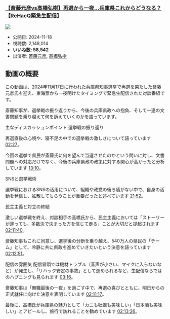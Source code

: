 ### [【斎藤元彦vs高橋弘樹】再選から一夜...兵庫県これからどうなる？【ReHacQ緊急生配信】](https://www.youtube.com/watch?v=H_e67-Dxr8o)
[![](https://img.youtube.com/vi/H_e67-Dxr8o/sddefault.jpg)](https://www.youtube.com/watch?v=H_e67-Dxr8o)
-   公開日: 2024-11-18
-   視聴数: 2,148,014
-   **いいね数: 58,542**
-   出演者: [斎藤元彦](/rehacq_fan/people/斎藤元彦 "wikilink"), [高橋弘樹](/rehacq_fan/people/高橋弘樹 "wikilink")


## 動画の概要

この動画は、2024年11月17日に行われた兵庫県知事選挙で再選を果たした斎藤元彦氏を迎え、東海票から一夜明けたタイミングで緊急生配信された対談番組です。

斎藤知事が、選挙戦の振り返りから、今後の兵庫県政への抱負、そして一連の文書問題を乗り越えて何を訴えていくのかを語っています。

主なディスカッションポイント
選挙戦の振り返り

再選直後の心境や、寝不足の中での選挙戦の激しさについて語っています [02:27](https://www.youtube.com/watch?v=H_e67-Dxr8o&t=147s)。

今回の選挙で県民が斎藤氏に何を望んで当選させたのかという問いに対し、文書問題への対応だけでなく、今後の兵庫県政の政策に対する関心が高かったと分析しています [13:10](https://www.youtube.com/watch?v=H_e67-Dxr8o&t=790s)。

SNSと選挙戦術

選挙戦におけるSNSの活用について、組織や政党の後ろ盾がない中で、自身の活動を発信し、拡散してもらうことが重要だったと述べています [21:52](https://www.youtube.com/watch?v=H_e67-Dxr8o&t=1312s)。

民主主義と対立の終結

激しい選挙戦を終え、対談相手の高橋氏から、民主主義においては「ストーリーが違っても、多数決で決まった方を信じて走る」ことが大切だと提起されます [02:11:40](https://www.youtube.com/watch?v=H_e67-Dxr8o&t=7900s)。

斎藤知事もこれに同意し、選挙後の分断を乗り越え、540万人の県民の「チーム」として、冷静に共に県政を進めていきたいという決意を語っています [02:12:51](https://www.youtube.com/watch?v=H_e67-Dxr8o&t=7971s)。

配信の雰囲気
配信冒頭では機材トラブル（音声が小さい、マイクに入らないなど）が発生し、「リハック安定の事故」として進められるなど、生配信ならではのハプニングも見られます [03:16](https://www.youtube.com/watch?v=H_e67-Dxr8o&t=196s)。

斎藤知事は「無職最後の一夜」を過ごす中で、再選の喜びとともに、明日からの正式就任に向けた決意を表明しています [02:11:17](https://www.youtube.com/watch?v=H_e67-Dxr8o&t=7877s)。

最後に、高橋氏が兵庫県の魅力として「カニも牡蠣も美味しい」「日本酒も美味しい」とアピールし、旅行で訪れることを勧めています [02:13:26](https://www.youtube.com/watch?v=H_e67-Dxr8o&t=8006s)。
